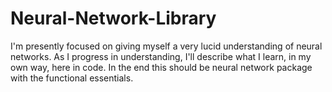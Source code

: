 # Neural-Network-Library

I'm presently focused on giving myself a very lucid understanding of neural networks. As I progress in understanding, I'll describe what I learn, in my own way, here in code. In the end this should be neural network package with the functional essentials.

